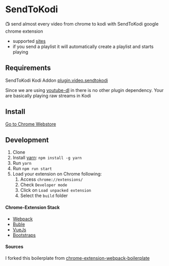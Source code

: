 # SendToKodi

:tv: send almost every video from chrome to kodi with SendToKodi google chrome extension

- supported [sites](https://rg3.github.io/youtube-dl/supportedsites.html)
- if you send a playlist it will automatically create a playlist and starts playing

## Requirements

SendToKodi Kodi Addon
[plugin.video.sendtokodi](https://github.com/firsttris/plugin.video.sendtokodi)

Since we are using [youtube-dl](https://github.com/rg3/youtube-dl) in there is no other plugin dependency.
Your are basically playing raw streams in Kodi

## Install
[Go to Chrome Webstore](https://chrome.google.com/webstore/detail/removereload/kcjbahochamceejpgjkniopafgdhkplb)

## Development

1. Clone
2. Install [yarn](https://yarnpkg.com): `npm install -g yarn`
3. Run `yarn`
6. Run `npm run start`
7. Load your extension on Chrome following:
    1. Access `chrome://extensions/`
    2. Check `Developer mode`
    3. Click on `Load unpacked extension`
    4. Select the `build` folder

#### Chrome-Extension Stack
- [Webpack](https://webpack.github.io/)
- [Buble](https://buble.surge.sh/)
- [VueJs](https://github.com/vuejs/vue)
- [Bootstraps](https://github.com/twbs/bootstrap)

#### Sources
I forked this boilerplate from [chrome-extension-webpack-boilerplate](https://github.com/samuelsimoes/chrome-extension-webpack-boilerplate)